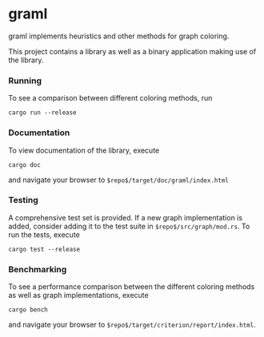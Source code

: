 # graml

graml implements heuristics and other methods for graph coloring.

This project contains a library as well as a binary application making use of the library.

### Running
To see a comparison between different coloring methods, run
```
cargo run --release
```

### Documentation
To view documentation of the library, execute
```
cargo doc
```
and navigate your browser to ```$repo$/target/doc/graml/index.html```

### Testing 
A comprehensive test set is provided. If a new graph implementation is added, consider
adding it to the test suite in ```$repo$/src/graph/mod.rs```. To run the tests, execute
```
cargo test --release
```

### Benchmarking 
To see a performance comparison between the different coloring methods as well as graph
implementations, execute
```
cargo bench
```
and navigate your browser to ```$repo$/target/criterion/report/index.html```.
